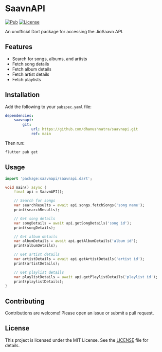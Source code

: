 # SaavnAPI

[![Pub](https://img.shields.io/pub/v/jiosaavn.svg)](https://pub.dev/packages/jiosaavn)
[![License](https://img.shields.io/badge/license-MIT-blue.svg)](https://github.com/your-username/jiosaavn/blob/main/LICENSE)

An unofficial Dart package for accessing the JioSaavn API.

## Features

- Search for songs, albums, and artists
- Fetch song details
- Fetch album details
- Fetch artist details
- Fetch playlists

## Installation

Add the following to your `pubspec.yaml` file:

```yaml
dependencies:
    saavnapi: 
        git:
            url: https://github.com/dhanushnatra/saavnapi.git
            ref: main
```

Then run:

```sh
flutter pub get
```

## Usage

```dart
import 'package:saavnapi/saavnapi.dart';

void main() async {
    final api = SaavnAPI();

    // Search for songs
    var searchResults = await api.songs.fetchSongs('song name');
    print(searchResults);

    // Get song details
    var songDetails = await api.getSongDetails('song id');
    print(songDetails);

    // Get album details
    var albumDetails = await api.getAlbumDetails('album id');
    print(albumDetails);

    // Get artist details
    var artistDetails = await api.getArtistDetails('artist id');
    print(artistDetails);

    // Get playlist details
    var playlistDetails = await api.getPlaylistDetails('playlist id');
    print(playlistDetails);
}
```

## Contributing

Contributions are welcome! Please open an issue or submit a pull request.

## License

This project is licensed under the MIT License. See the [LICENSE](LICENSE) file for details.